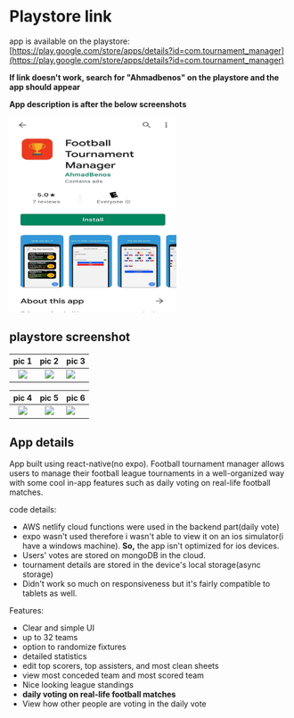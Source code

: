 # Playstore link
app is available on the playstore: [https://play.google.com/store/apps/details?id=com.tournament_manager](https://play.google.com/store/apps/details?id=com.tournament_manager)

**If link doesn't work, search for "Ahmadbenos" on the playstore and the app should appear**

**App description is after the below screenshots**

<img src="playstore_sc.jpeg" height="350" width="300">

## playstore screenshot
 pic 1           |  pic 2          |  pic 3
:-------------------------:|:-------------------------:|:---------------------------
![](https://play-lh.googleusercontent.com/VJat_fwGwSFohAHo6Ph12i1-RM5DWc_xMb_JLYyfsG8Q9-RiSwpRY66ThIIkBCjUllI=w1400-h400-rw)  |  ![](https://play-lh.googleusercontent.com/7IEoekbKhZ_sSkBZbjBlyxr-tXzZQmSWsYyXuLx7VwUoE-EIs-sB3To5y1Qn-d1zBsU=w1400-h400-rw)  |  ![](https://play-lh.googleusercontent.com/vEKHThLGC7wqB10C7xbRxoOZ4IiqRY9jo2mjP7qO6S9EOjo3PgtMOZ0vFb94OuAQMlc=w1400-h400-rw)

 pic 4           |  pic 5          |  pic 6
:-------------------------:|:-------------------------:|:---------------------------
![](https://play-lh.googleusercontent.com/OKAGZdw6-dWJiLu6YsccJJvE8geGZQ12_KlU18yyrOOOm7q9v0muh_pHiD-V4iNJaqk=w1400-h400-rw)  |  ![](https://play-lh.googleusercontent.com/ff94KwraGpJqdJvjf_7y1GTpxBOZtJPLoN_0kbKwL_MzAEXGV8jU7NlOmFcwDOuyNAs=w1400-h400-rw)  |  ![](https://play-lh.googleusercontent.com/Go0KvgYuNSa5NjqsVs23G6qQXtlrMJXJI9frj1z0vuKUbx9faf9U_Ie13nD7rcbw3oU=w1400-h400-rw)

## App details
App built using react-native(no expo).
Football tournament manager allows users to manage their football league tournaments in a well-organized way with some cool in-app features such as daily voting on real-life football matches.

code details:
 - AWS netlify cloud functions were used in the backend part(daily vote)
 - expo wasn't used therefore i wasn't able to view it on an ios simulator(i have a windows machine). **So,** the app isn't optimized for ios devices.
 - Users' votes are stored on mongoDB in the cloud.
 -  tournament details are stored in the device's local storage(async storage)
 - Didn't work so much on responsiveness but it's fairly compatible to tablets as well.

Features:
 - Clear and simple UI
 - up to 32 teams
 - option to randomize fixtures
 - detailed statistics
 - edit top scorers, top assisters, and most clean sheets
 - view most conceded team and most scored team
 - Nice looking league standings
 - **daily voting on real-life football matches**
 - View how other people are voting in the daily vote
